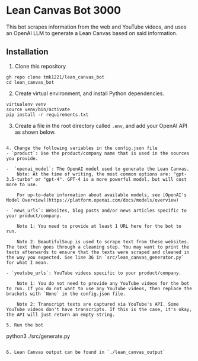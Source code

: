 # Lean Canvas Bot 3000
This bot scrapes information from the web and YouTube videos, and uses an OpenAI LLM to generate a Lean Canvas based on said information.

## Installation
1. Clone this repository
```
gh repo clone tmk1221/lean_canvas_bot
cd lean_canvas_bot
```

2. Create virtual environment, and install Python dependencies.
```
virtualenv venv
source venv/bin/activate
pip install -r requirements.txt
```

3. Create a file in the root directory called `.env`, and add your OpenAI API as shown below.
```

4. Change the following variables in the config.json file
- `product`: Use the product/company name that is used in the sources you provide.

-  `openai_model`: The OpenAI model used to generate the Lean Canvas.
    Note: At the time of writing, the most common options are: "gpt-3.5-turbo" or "gpt-4". GPT-4 is a more powerful model, but will cost more to use.

    For up-to-date information about available models, see [OpenAI's Model Overview](https://platform.openai.com/docs/models/overview)

- `news_urls`: Websites, blog posts and/or news articles specific to your product/company.

    Note 1: You need to provide at least 1 URL here for the bot to run.

    Note 2: BeautifulSoup is used to scrape text from these websites. The text then goes through a cleaning step. You may want to print the texts afterwards to ensure that the texts were scraped and cleaned in the way you expected. See line 36 in `src/lean_canvas_generator.py` for what I mean.

- `youtube_urls`: YouTube videos specific to your product/company.

    Note 1: You do not need to provide any YouTube videos for the bot to run. If you do not want to use any YouTube videos, then replace the brackets with `None` in the config.json file.

    Note 2: Transcript texts are captured via YouTube's API. Some YouTube videos don't have transcripts. If this is the case, it's okay, the API will just return an empty string.

5. Run the bot
```
python3 ./src/generate.py
```

6. Lean Canvas output can be found in `./lean_canvas_output`
